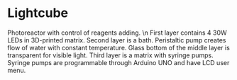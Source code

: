 # Lightcube
Photoreactor with control of reagents adding. \n 
First layer contains 4 30W LEDs in 3D-printed matrix.
Second layer is a bath. Peristaltic pump creates flow of water with constant temperature. Glass bottom of the middle layer is transparent for visible light.
Third layer is a matrix with syringe pumps. Syringe pumps are programmable through Arduino UNO and have LCD user menu.
